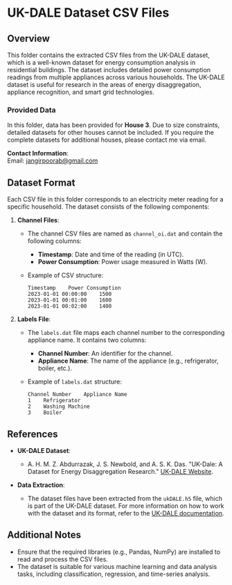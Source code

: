# UK-DALE Dataset CSV Files

## Overview

This folder contains the extracted CSV files from the UK-DALE dataset, which is a well-known dataset for energy consumption analysis in residential buildings. The dataset includes detailed power consumption readings from multiple appliances across various households. The UK-DALE dataset is useful for research in the areas of energy disaggregation, appliance recognition, and smart grid technologies.

### Provided Data

In this folder, data has been provided for **House 3**. Due to size constraints, detailed datasets for other houses cannot be included. If you require the complete datasets for additional houses, please contact me via email.

**Contact Information**:  
Email: [jangirpoorab@gmail.com](mailto:jangirpoorab@gmail.com)

## Dataset Format

Each CSV file in this folder corresponds to an electricity meter reading for a specific household. The dataset consists of the following components:

1. **Channel Files**:
   - The channel CSV files are named as `channel_oi.dat` and contain the following columns:
     - **Timestamp**: Date and time of the reading (in UTC).
     - **Power Consumption**: Power usage measured in Watts (W).
  
   - Example of CSV structure:
     ```
     Timestamp    Power Consumption
     2023-01-01 00:00:00    1500
     2023-01-01 00:01:00    1600
     2023-01-01 00:02:00    1400
     ```

2. **Labels File**:
   - The `labels.dat` file maps each channel number to the corresponding appliance name. It contains two columns:
     - **Channel Number**: An identifier for the channel.
     - **Appliance Name**: The name of the appliance (e.g., refrigerator, boiler, etc.).
  
   - Example of `labels.dat` structure:
     ```
     Channel Number    Appliance Name
     1    Refrigerator
     2    Washing Machine
     3    Boiler
     ```

## References

- **UK-DALE Dataset**:
  - A. H. M. Z. Abdurrazak, J. S. Newbold, and A. S. K. Das. "UK-Dale: A Dataset for Energy Disaggregation Research." [UK-DALE Website](https://data.uk-dale.net).
  
- **Data Extraction**:
  - The dataset files have been extracted from the `ukDALE.h5` file, which is part of the UK-DALE dataset. For more information on how to work with the dataset and its format, refer to the [UK-DALE documentation](https://data.uk-dale.net).

## Additional Notes

- Ensure that the required libraries (e.g., Pandas, NumPy) are installed to read and process the CSV files.
- The dataset is suitable for various machine learning and data analysis tasks, including classification, regression, and time-series analysis.

